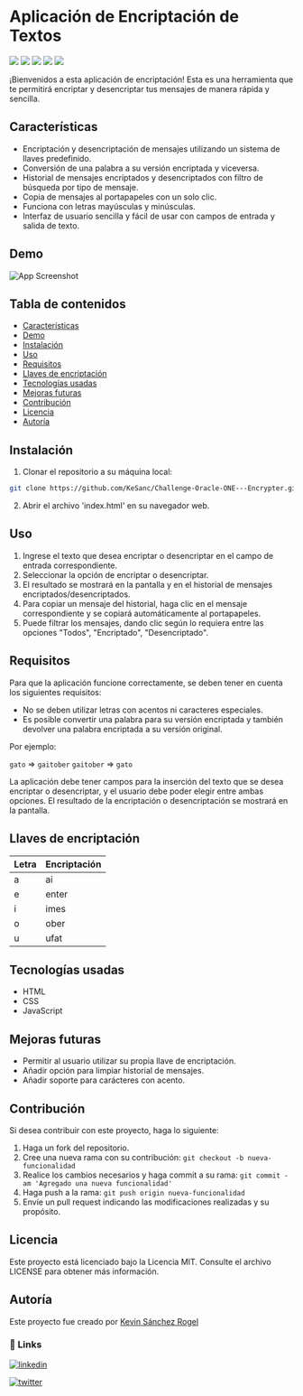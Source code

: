 
# Aplicación de Encriptación de Textos
![](https://img.shields.io/github/stars/KeSanc/Challenge-Oracle-ONE---Encrypter) ![](https://img.shields.io/github/forks/KeSanc/Challenge-Oracle-ONE---Encrypter) ![](https://img.shields.io/github/tag/KeSanc/Challenge-Oracle-ONE---Encrypter) ![](https://img.shields.io/github/release/KeSanc/Challenge-Oracle-ONE---Encrypter) ![](https://img.shields.io/github/issues/KeSanc/Challenge-Oracle-ONE---Encrypter)

¡Bienvenidos a esta aplicación de encriptación! Esta es una herramienta que te permitirá encriptar y desencriptar tus mensajes de manera rápida y sencilla.

## Características

- Encriptación y desencriptación de mensajes utilizando un sistema de llaves predefinido.
- Conversión de una palabra a su versión encriptada y viceversa.
- Historial de mensajes encriptados y desencriptados con filtro de búsqueda por tipo de mensaje.
- Copia de mensajes al portapapeles con un solo clic.
- Funciona con letras mayúsculas y minúsculas.
- Interfaz de usuario sencilla y fácil de usar con campos de entrada y salida de texto.

## Demo
![App Screenshot](https://media.licdn.com/dms/image/D4E22AQHPf7ilt0zwBg/feedshare-shrink_2048_1536/0/1682105672474?e=1684972800&v=beta&t=B-3auGtaaEN2LqflrYKkr2DtEZjG64t_nQBYY2OpAiU)


## Tabla de contenidos
- [Características](#características)
- [Demo](#demo)
- [Instalación](#instalación)
- [Uso](#uso)
- [Requisitos](#requisitos)
- [Llaves de encriptación](#llaves-de-encriptación)
- [Tecnologías usadas](#tecnologías-usadas)
- [Mejoras futuras](#mejoras-futuras)
- [Contribución](#contribución)
- [Licencia](#licencia)
- [Autoría](#autoría)

## Instalación

1. Clonar el repositorio a su máquina local:

```sh
git clone https://github.com/KeSanc/Challenge-Oracle-ONE---Encrypter.git
```
2. Abrir el archivo 'index.html' en su navegador web.

## Uso

1. Ingrese el texto que desea encriptar o desencriptar en el campo de entrada correspondiente.
2. Seleccionar la opción de encriptar o desencriptar.
4. El resultado se mostrará en la pantalla y en el historial de mensajes encriptados/desencriptados.
5. Para copiar un mensaje del historial, haga clic en el mensaje correspondiente y se copiará automáticamente al portapapeles.
6. Puede filtrar los mensajes, dando clic según lo requiera entre las opciones "Todos", "Encriptado", "Desencriptado".

## Requisitos
Para que la aplicación funcione correctamente, se deben tener en cuenta los siguientes requisitos:
- No se deben utilizar letras con acentos ni caracteres especiales.
- Es posible convertir una palabra para su versión encriptada y también devolver una palabra encriptada a su versión original.

Por ejemplo:

`gato` => `gaitober`
`gaitober` => `gato`

La aplicación debe tener campos para la inserción del texto que se desea encriptar o desencriptar, y el usuario debe poder elegir entre ambas opciones. El resultado de la encriptación o desencriptación se mostrará en la pantalla.

## Llaves de encriptación

| Letra | Encriptación |
| ------ | ------ |
| a | ai |
| e | enter |
| i | imes |
| o | ober |
| u | ufat |


## Tecnologías usadas

- HTML
- CSS
- JavaScript

## Mejoras futuras
- Permitir al usuario utilizar su propia llave de encriptación.
- Añadir opción para limpiar historial de mensajes.
- Añadir soporte para carácteres con acento.

## Contribución

Si desea contribuir con este proyecto, haga lo siguiente:

1. Haga un fork del repositorio.
2. Cree una nueva rama con su contribución: `git checkout -b nueva-funcionalidad`
3. Realice los cambios necesarios y haga commit a su rama: `git commit -am 'Agregado una nueva funcionalidad'`
4. Haga push a la rama: `git push origin nueva-funcionalidad`
5. Envíe un pull request indicando las modificaciones realizadas y su propósito.

## Licencia

Este proyecto está licenciado bajo la Licencia MIT. Consulte el archivo LICENSE para obtener más información.

## Autoría

Este proyecto fue creado por [Kevin Sánchez Rogel](https://github.com/KeSanc)

### 🔗 Links
[![linkedin](https://img.shields.io/badge/linkedin-0A66C2?style=for-the-badge&logo=linkedin&logoColor=white)](https://www.linkedin.com/in/kesanc/)

[![twitter](https://img.shields.io/badge/twitter-1DA1F2?style=for-the-badge&logo=twitter&logoColor=white)](https://twitter.com/Damrog99)

